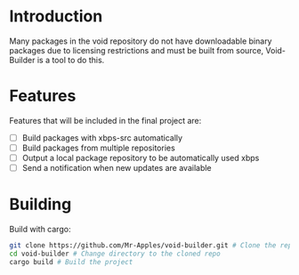 # Introduction
Many packages in the void repository do not have downloadable binary packages due to licensing restrictions and must be built from source, Void-Builder is a tool to do this.

# Features
Features that will be included in the final project are:
- [ ] Build packages with xbps-src automatically
- [ ] Build packages from multiple repositories
- [ ] Output a local package repository to be automatically used xbps
- [ ] Send a notification when new updates are available

# Building
Build with cargo:
```bash
git clone https://github.com/Mr-Apples/void-builder.git # Clone the repo
cd void-builder # Change directory to the cloned repo
cargo build # Build the project
```